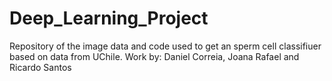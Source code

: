 # Deep_Learning_Project
Repository of the image data and code used to get an sperm cell classifiuer based on data from UChile. 
Work by: 
Daniel Correia, 
Joana Rafael and 
Ricardo Santos
